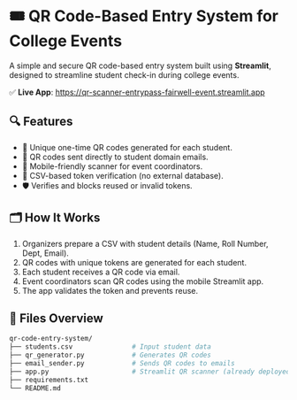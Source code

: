 # 🎟️ QR Code-Based Entry System for College Events

A simple and secure QR code-based entry system built using **Streamlit**, designed to streamline student check-in during college events.

✅ **Live App**: https://qr-scanner-entrypass-fairwell-event.streamlit.app
## 🔍 Features

- 🎫 Unique one-time QR codes generated for each student.
- 📧 QR codes sent directly to student domain emails.
- 📱 Mobile-friendly scanner for event coordinators.
- 🧾 CSV-based token verification (no external database).
- 🛡️ Verifies and blocks reused or invalid tokens.

## 🗂️ How It Works

1. Organizers prepare a CSV with student details (Name, Roll Number, Dept, Email).
2. QR codes with unique tokens are generated for each student.
3. Each student receives a QR code via email.
4. Event coordinators scan QR codes using the mobile Streamlit app.
5. The app validates the token and prevents reuse.

## 📁 Files Overview

```bash
qr-code-entry-system/
├── students.csv               # Input student data
├── qr_generator.py            # Generates QR codes
├── email_sender.py            # Sends QR codes to emails
├── app.py                     # Streamlit QR scanner (already deployed)
├── requirements.txt
└── README.md
